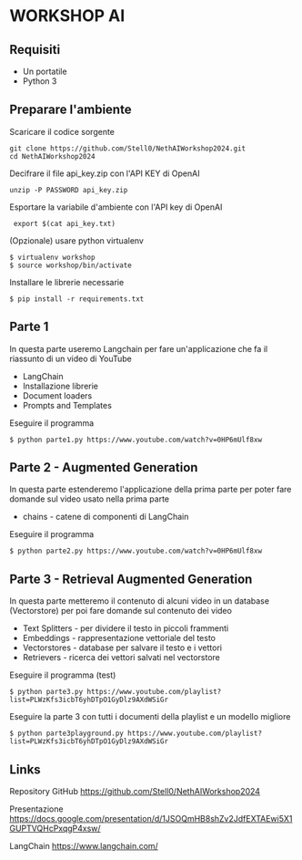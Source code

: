 # WORKSHOP AI

## Requisiti

* Un portatile
* Python 3


## Preparare l'ambiente

Scaricare il codice sorgente

```
git clone https://github.com/Stell0/NethAIWorkshop2024.git
cd NethAIWorkshop2024
```

Decifrare il file api_key.zip con l'API KEY di OpenAI

```
unzip -P PASSWORD api_key.zip
```

Esportare la variabile d'ambiente con l'API key di OpenAI

```
 export $(cat api_key.txt)
```

(Opzionale) usare python virtualenv

```
$ virtualenv workshop
$ source workshop/bin/activate
```

Installare le librerie necessarie

```
$ pip install -r requirements.txt
```


## Parte 1

In questa parte useremo Langchain per fare un'applicazione che fa il riassunto di un video di YouTube

* LangChain
* Installazione librerie
* Document loaders
* Prompts and Templates

Eseguire il programma

```
$ python parte1.py https://www.youtube.com/watch?v=0HP6mUlf8xw
```


## Parte 2 - Augmented Generation

In questa parte estenderemo l'applicazione della prima parte per poter fare domande sul video usato nella prima parte

* chains - catene di componenti di LangChain

Eseguire il programma

```
$ python parte2.py https://www.youtube.com/watch?v=0HP6mUlf8xw
```


## Parte 3 - Retrieval Augmented Generation

In questa parte metteremo il contenuto di alcuni video in un database (Vectorstore) per poi fare domande sul contenuto dei video

* Text Splitters - per dividere il testo in piccoli frammenti
* Embeddings - rappresentazione vettoriale del testo
* Vectorstores - database per salvare il testo e i vettori
* Retrievers - ricerca dei vettori salvati nel vectorstore

Eseguire il programma (test)
```
$ python parte3.py https://www.youtube.com/playlist?list=PLWzKfs3icbT6yhDTpO1GyDlz9AXdWSiGr
```

Eseguire la parte 3 con tutti i documenti della playlist e un modello migliore

```
$ python parte3playground.py https://www.youtube.com/playlist?list=PLWzKfs3icbT6yhDTpO1GyDlz9AXdWSiGr
```


## Links

Repository GitHub https://github.com/Stell0/NethAIWorkshop2024

Presentazione https://docs.google.com/presentation/d/1JSOQmHB8shZv2JdfEXTAEwi5X1GUPTVQHcPxqgP4xsw/

LangChain https://www.langchain.com/
